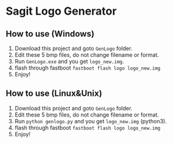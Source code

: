 # Sagit Logo Generator

## How to use (Windows)

1. Download this project and goto `GenLogo` folder.
2. Edit these 5 bmp files, do not change filename or format.
3. Run `GenLogo.exe` and you get `logo_new.img`.
4. flash through fastboot `fastboot flash logo logo_new.img`
5. Enjoy!

## How to use (Linux&Unix)

1. Download this project and goto `GenLogo` folder.
2. Edit these 5 bmp files, do not change filename or format.
3. Run `python genlogo.py` and you get `logo_new.img` (python3).
4. flash through fastboot `fastboot flash logo logo_new.img`
5. Enjoy!
